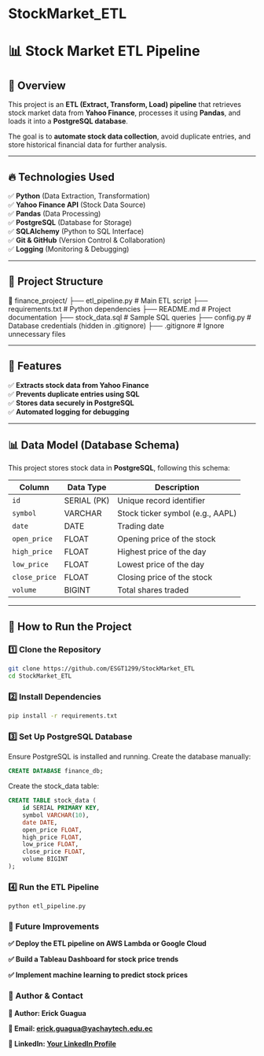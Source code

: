 # StockMarket_ETL

# 📊 Stock Market ETL Pipeline

## 🚀 Overview
This project is an **ETL (Extract, Transform, Load) pipeline** that retrieves stock market data from **Yahoo Finance**, processes it using **Pandas**, and loads it into a **PostgreSQL database**.

The goal is to **automate stock data collection**, avoid duplicate entries, and store historical financial data for further analysis.

---

## 🔥 Technologies Used
✅ **Python** (Data Extraction, Transformation)  
✅ **Yahoo Finance API** (Stock Data Source)  
✅ **Pandas** (Data Processing)  
✅ **PostgreSQL** (Database for Storage)  
✅ **SQLAlchemy** (Python to SQL Interface)  
✅ **Git & GitHub** (Version Control & Collaboration)  
✅ **Logging** (Monitoring & Debugging)

---

## 📂 Project Structure
📁 finance_project/ 
├── etl_pipeline.py # Main ETL script 
├── requirements.txt # Python dependencies 
├── README.md # Project documentation 
├── stock_data.sql # Sample SQL queries 
├── config.py # Database credentials (hidden in .gitignore) 
├── .gitignore # Ignore unnecessary files


---

## 📌 Features
✅ **Extracts stock data from Yahoo Finance**  
✅ **Prevents duplicate entries using SQL**  
✅ **Stores data securely in PostgreSQL**  
✅ **Automated logging for debugging**  

---

## 📊 Data Model (Database Schema)
This project stores stock data in **PostgreSQL**, following this schema:

| Column        | Data Type  | Description                          |
|--------------|------------|--------------------------------------|
| `id`        | SERIAL (PK) | Unique record identifier            |
| `symbol`    | VARCHAR     | Stock ticker symbol (e.g., AAPL)    |
| `date`      | DATE        | Trading date                        |
| `open_price` | FLOAT      | Opening price of the stock          |
| `high_price` | FLOAT      | Highest price of the day            |
| `low_price`  | FLOAT      | Lowest price of the day             |
| `close_price`| FLOAT      | Closing price of the stock          |
| `volume`    | BIGINT      | Total shares traded                 |

---

## 🚀 How to Run the Project

### **1️⃣ Clone the Repository**
```sh
git clone https://github.com/ESGT1299/StockMarket_ETL
cd StockMarket_ETL
```

### **2️⃣ Install Dependencies**
```sh
pip install -r requirements.txt
```

### **3️⃣ Set Up PostgreSQL Database**
Ensure PostgreSQL is installed and running.
Create the database manually:   
```sql
CREATE DATABASE finance_db;
``` 
Create the stock_data table:
```sql
CREATE TABLE stock_data (
    id SERIAL PRIMARY KEY,
    symbol VARCHAR(10),
    date DATE,
    open_price FLOAT,
    high_price FLOAT,
    low_price FLOAT,
    close_price FLOAT,
    volume BIGINT
);
```
### **4️⃣ Run the ETL Pipeline**
```sh
python etl_pipeline.py
```

### **🔮 Future Improvements**

**✅ Deploy the ETL pipeline on AWS Lambda or Google Cloud**

**✅ Build a Tableau Dashboard for stock price trends**

**✅ Implement machine learning to predict stock prices**

### **📢 Author & Contact**

**📌 Author: Erick Guagua**

**📧 Email: erick.guagua@yachaytech.edu.ec**

**🔗 LinkedIn: [Your LinkedIn Profile](https://www.linkedin.com/in/erick-guagua-14b143214/)**

